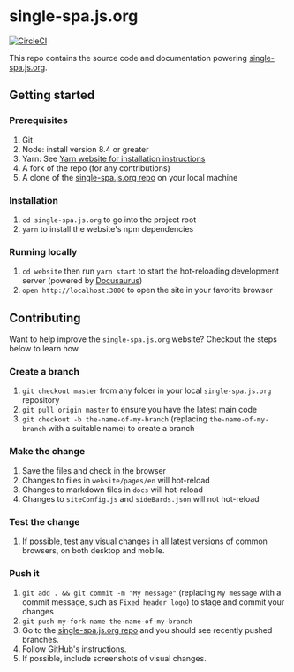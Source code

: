 # single-spa.js.org
[![CircleCI](https://circleci.com/gh/CanopyTax/single-spa.js.org.svg?style=svg)](https://circleci.com/gh/CanopyTax/single-spa.js.org)

This repo contains the source code and documentation powering [single-spa.js.org](https://single-spa.js.org).

## Getting started

### Prerequisites

1. Git
1. Node: install version 8.4 or greater
1. Yarn: See [Yarn website for installation instructions](https://yarnpkg.com/lang/en/docs/install/)
1. A fork of the repo (for any contributions)
1. A clone of the [single-spa.js.org repo](https://github.com/CanopyTax/single-spa.js.org) on your local machine

### Installation

1. `cd single-spa.js.org` to go into the project root
1. `yarn` to install the website's npm dependencies

### Running locally

1. `cd website` then run `yarn start` to start the hot-reloading development server (powered by [Docusaurus](https://docusaurus.io/))
1. `open http://localhost:3000` to open the site in your favorite browser

## Contributing

Want to help improve the `single-spa.js.org` website? Checkout the steps below to learn how.

### Create a branch

1. `git checkout master` from any folder in your local `single-spa.js.org` repository
1. `git pull origin master` to ensure you have the latest main code
1. `git checkout -b the-name-of-my-branch` (replacing `the-name-of-my-branch` with a suitable name) to create a branch

### Make the change

1. Save the files and check in the browser
  1. Changes to files in `website/pages/en` will hot-reload
  1. Changes to markdown files in `docs` will hot-reload
  1. Changes to `siteConfig.js` and `sideBards.json` will not hot-reload

### Test the change

1. If possible, test any visual changes in all latest versions of common browsers, on both desktop and mobile.

### Push it

1. `git add . && git commit -m "My message"` (replacing `My message` with a commit message, such as `Fixed header logo`) to stage and commit your changes
1. `git push my-fork-name the-name-of-my-branch`
1. Go to the [single-spa.js.org repo](https://github.com/CanopyTax/single-spa.js.org) and you should see recently pushed branches.
1. Follow GitHub's instructions.
1. If possible, include screenshots of visual changes.
